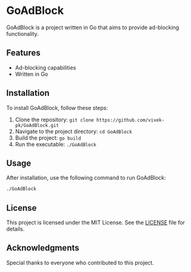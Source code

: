 # GoAdBlock

GoAdBlock is a project written in Go that aims to provide ad-blocking functionality.

## Features

- Ad-blocking capabilities
- Written in Go

## Installation

To install GoAdBlock, follow these steps:
1. Clone the repository: `git clone https://github.com/vivek-pk/GoAdBlock.git`
2. Navigate to the project directory: `cd GoAdBlock`
3. Build the project: `go build`
4. Run the executable: `./GoAdBlock`

## Usage

After installation, use the following command to run GoAdBlock:
```sh
./GoAdBlock
```
## License
This project is licensed under the MIT License. See the [LICENSE](https://github.com/vivek-pk/GoAdBlock/new/LICENSE)  file for details.

## Acknowledgments
Special thanks to everyone who contributed to this project.
